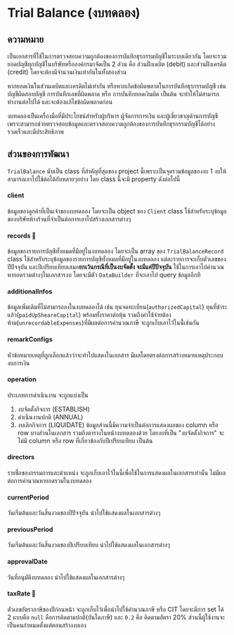 # Trial Balance (งบทดลอง) 

## ความหมาย
เป็นเอกสารที่ใช้ในการตรวจสอบความถูกต้องของการบันทึกธุรกรรมบัญชีในระบบเดียวกัน โดยจะรวมยอดบัญชีทุกบัญชีในบริษัทหรือองค์กรมาจัดเป็น 2 ส่วน คือ ส่วนฝั่งเดบิต (debit) และส่วนฝั่งเครดิต (credit) โดยจะต้องมีจำนวนเงินเท่ากันในทั้งสองส่วน

หากยอดเงินในส่วนเดบิตและเครดิตไม่เท่ากัน หรือหากเกิดข้อผิดพลาดในการบันทึกธุรกรรมบัญชี เช่น บัญชีผิดสอบบัญชี การบันทึกเลขที่ผิดพลาด หรือ การบันทึกยอดเงินผิด เป็นต้น จะทำให้ไม่สามารถทำงานต่อไปได้ และจะต้องแก้ไขข้อผิดพลาดก่อน

งบทดลองเป็นเครื่องมือที่มีประโยชน์สำหรับผู้บริหาร ผู้จัดการการเงิน และผู้เชี่ยวชาญด้านการบัญชี เพราะสามารถช่วยตรวจสอบข้อมูลและตรวจสอบความถูกต้องของการบันทึกธุรกรรมบัญชีได้อย่างรวดเร็วและมีประสิทธิภาพ

## ส่วนของการพัฒนา
`TrialBalance` นับเป็น class ที่สำคัญที่สุดของ project นี้เพราะเป็นจุดรวมข้อมูลของงบ 1 งบให้สามารถเอาไปใช้ต่อได้กับหลายๆอย่าง โดย class นี้จะมี property ดังต่อไปนี้

#### client
ข้อมูลของลูกค้าที่เป็นเจ้าของงบทดลอง โดยจะเป็น object ของ `Client` class ใช้สำหรับระบุข้อมูลของบริษัทห้างร้านที่จำเป็นต่อการเอาไปสร้างเอกสารต่างๆ

#### records 🌟
ข้อมูลของรายการบัญชีทั้งหมดที่มีอยู่ในงบทดลอง โดยจะเป็น array ของ `TrialBalanceRecord` class ใช้สำหรับระบุข้อมูลของรายการบัญชีทั้งหมดที่มีอยู่ในงบทดลอง แต่ละรายการจะเก็บตัวเลขของปีปัจจุบัน และปีเปรียบเทียบเสมอ**ยกเว้นกรณีที่เป็นงบจัดตั้ง จะมีแค่ปีปัจจุบัน** ใช้ในการเอาไปคำนวณหายอดรวมต่างๆในเอกสารงบ โดยจะมีตัว `DataBuilder` ที่จะเอาไป query ข้อมูลอีกที

#### additionalInfos 
ข้อมูลเพิ่มเติมที่ไม่สามารถลงในงบทดลองได้ เช่น ทุนจดทะเบียน(`authorizedCapital`) ทุนที่ชำระแล้ว(`paidUpSheareCapital`) พร้อมทั้งราคาต่อหุ้น รวมถึงค่าใช้จ่ายต้องห้าม(`unrecordableExpenses`)ที่มีผลต่อการคำนวณภาษี จะถูกเก็บเอาไว้่ในนี้่เช่นกัน

#### remarkConfigs 
หัวข้อหมายเหตุที่ถูกเลือกแล้วว่าจะทำไปแสดงในเอกสาร มีผลโดยตรงต่อการสร้างหมายเหตุประกอบงบการเงิน

#### operation
ประเภทการดำเนินงาน จะถูกแบ่งเป็น
1. งบจัดตั้งกิจการ (ESTABLISH)
2. ดำเนินงานปกติ (ANNUAL)
3. งบเลิกกิจการ (LIQUIDATE)
ข้อมูลส่วนนี้มีความจำเป็นต่อการแสดงผลของ column หรือ row บางส่วนในเอกสาร รวมถึงตารางในหน้างบทดลองด้วย โดยงบที่เป็น "งบจัดตั้งกิจการ" จะไม่มี column หรือ row ที่เกี่ยวข้องกับปีเปรียบเทียบ เป็นต้น

#### directors
รายชื่อของกรรมการและตำแหน่ง จะถูกเก็บเอาไว้ในนี้เพื่อใช้ในการแสดงผลในเอกสารเท่านั้น ไม่มีผลต่อการคำนวณหายอดรวมในงบทดลอง

#### currentPeriod
วันเริ่มต้นและวันสิ้นงวดของปีปัจจุบัน นำไปใช้แสดงผลในเอกสารต่างๆ

#### previousPeriod
วันเริ่มต้นและวันสิ้นงวดของปีเปรียบเทียบ นำไปใช้แสดงผลในเอกสารต่างๆ

#### approvalDate
วันที่อนุมัติงบทดลอง นำไปใช้แสดงผลในเอกสารต่างๆ

#### taxRate 🌟
ตัวเลขอัตราภาษีของปีก่อนหน้า จะถูกเก็บไว้เพื่อนำไปใช้คำนวณภาษี หรือ CIT โดยจะมีการ set ได้ 2 แบบคือ `null` คือการคิดตามปกติ(บันไดภาษี) และ `0.2` คือ คิดตามอัตรา 20% ส่วนนี้ผู้ใช้งานจะเป็นคนกำหนดตั้งแต่ตอนสร้างงบเอง
